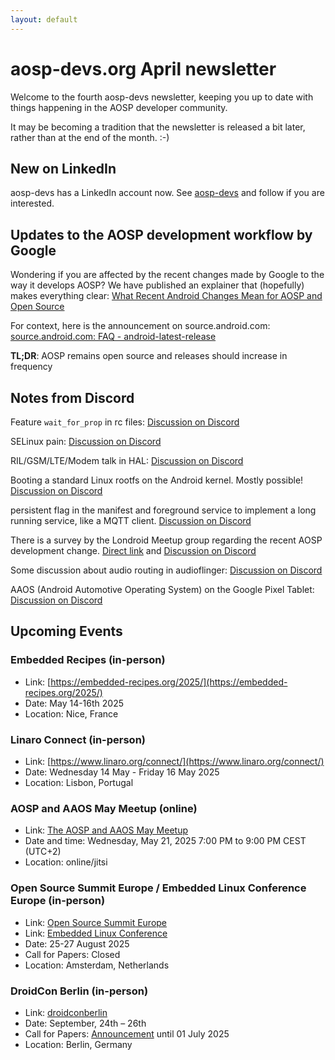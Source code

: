```yaml
---
layout: default
---
```


# aosp-devs.org April newsletter

Welcome to the fourth aosp-devs newsletter, keeping you up to date with things
happening in the AOSP developer community.

It may be becoming a tradition that the newsletter is released a bit later,
rather than at the end of the month. :-)


## New on LinkedIn

aosp-devs has a LinkedIn account now.  See
[aosp-devs](https://www.linkedin.com/company/aosp-devs/) and follow if you are interested.


## Updates to the AOSP development workflow by Google

Wondering if you are affected by the recent changes made by Google to the way
it develops AOSP?  We have published an explainer that (hopefully) makes everything clear:
[What Recent Android Changes Mean for AOSP and Open Source](https://aosp-devs.org/blog-aosp-latest-release)

For context, here is the announcement on source.android.com:
[source.android.com: FAQ - android-latest-release](https://source.android.com/docs/setup/about/faqs?hl=de#android-latest-release)

**TL;DR**: AOSP remains open source and releases should increase in frequency


## Notes from Discord

Feature `wait_for_prop` in rc files:
[Discussion on Discord](https://discord.com/channels/1294292505419841678/1294292505927487510/1363207022450966539)

SELinux pain:
[Discussion on Discord](https://discord.com/channels/1294292505419841678/1294292505927487510/1359106053572395107)

RIL/GSM/LTE/Modem talk in HAL:
[Discussion on Discord](https://discord.com/channels/1294292505419841678/1346847709520203908/1357249023890948288)

Booting a standard Linux rootfs on the Android kernel. Mostly possible!
[Discussion on Discord](https://discord.com/channels/1294292505419841678/1294292505927487510/1366996080339845142)

persistent flag in the manifest and foreground service to implement a long running service, like a MQTT client.
[Discussion on Discord](https://discord.com/channels/1294292505419841678/1294292505927487510/1366168214857580677)

There is a survey by the Londroid Meetup group regarding the recent AOSP development change.
[Direct link](https://tally.so/r/wbzB5L) and [Discussion on Discord](https://discord.com/channels/1294292505419841678/1294292505927487510/1359491608755704010)

Some discussion about audio routing in audioflinger:
[Discussion on Discord](https://discord.com/channels/1294292505419841678/1294292505927487510/1359126515232800832)

AAOS (Android Automotive Operating System) on the Google Pixel Tablet:
[Discussion on Discord](https://discord.com/channels/1294292505419841678/1309452712852721696/1365345631987830866)


## Upcoming Events

### Embedded Recipes (in-person)

* Link: [https://embedded-recipes.org/2025/](https://embedded-recipes.org/2025/)
* Date: May 14-16th 2025
* Location: Nice, France


### Linaro Connect (in-person)

* Link: [https://www.linaro.org/connect/](https://www.linaro.org/connect/)
* Date: Wednesday 14 May - Friday 16 May 2025
* Location: Lisbon, Portugal


### AOSP and AAOS May Meetup (online)

*   Link: [The AOSP and AAOS May Meetup](https://www.meetup.com/the-aosp-and-aaos-meetup/events/306803857/)
*   Date and time: Wednesday, May 21, 2025 7:00 PM to 9:00 PM CEST (UTC+2)
*   Location: online/jitsi


### Open Source Summit Europe / Embedded Linux Conference Europe (in-person)

* Link: [Open Source Summit Europe](https://events.linuxfoundation.org/open-source-summit-europe/about/about-oss/)
* Link: [Embedded Linux Conference](https://embeddedlinuxconference.com/)
* Date: 25-27 August 2025
* Call for Papers: Closed
* Location: Amsterdam, Netherlands


### DroidCon Berlin (in-person)

* Link: [droidconberlin](https://berlin.droidcon.com/)
* Date: September, 24th – 26th
* Call for Papers: [Announcement](https://sessionize.com/droidcon-berlin-2025/)
   until 01 July 2025
* Location: Berlin, Germany
